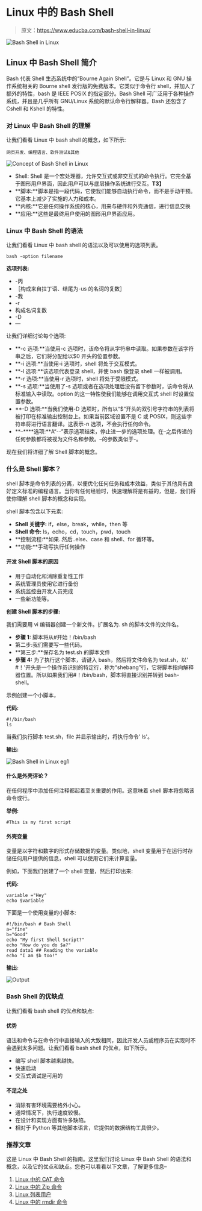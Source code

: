 # Linux 中的 Bash Shell

> 原文：<https://www.educba.com/bash-shell-in-linux/>

![Bash Shell in Linux](img/09544f82210512d9df15d7224141082c.png)



## Linux 中 Bash Shell 简介

Bash 代表 Shell 生态系统中的“Bourne Again Shell”。它是与 Linux 和 GNU 操作系统相关的 Bourne shell 发行版的免费版本。它类似于命令行 shell，并加入了额外的特性，bash 是 IEEE POSIX 的指定部分。Bash Shell 可广泛用于各种操作系统，并且是几乎所有 GNU/Linux 系统的默认命令行解释器。Bash 还包含了 Cshell 和 Kshell 的特性。

### 对 Linux 中 Bash Shell 的理解

让我们看看 Linux 中 bash shell 的概念，如下所示:

<small>网页开发、编程语言、软件测试&其他</small>

![Concept of Bash Shell in Linux](img/146a03d4c2e5b3f1f5d3e5117060bc2b.png)



*   Shell: Shell 是一个宏处理器，允许交互式或非交互式的命令执行。它完全基于图形用户界面，因此用户可以与底层操作系统进行交互。**T3】**
*   **脚本:**脚本是指一段代码，它使我们能够自动执行命令，而不是手动干预。它基本上减少了实施的人力和成本。
*   **内核:**它是任何操作系统的核心，用来与硬件和外壳通信，进行信息交换
*   **应用:**这些是最终用户使用的图形用户界面应用。

### Linux 中 Bash Shell 的语法

让我们看看 Linux 中 bash shell 的语法以及可以使用的选项列表。

```
bash -option filename
```

**选项列表:**

*   -丙
*   ［构成来自拉丁语、结尾为-us 的名词的复数］
*   -我
*   -r
*   构成名词复数
*   -D
*   —

让我们详细讨论每个选项:

*   **-c 选项:**当使用-c 选项时，该命令将从字符串中读取。如果参数在该字符串之后，它们将分配给以$0 开头的位置参数。
*   **-i 选项:**当使用-i 选项时，shell 将处于交互模式。
*   **-l 选项:**该选项代表登录 shell，并使 bash 像登录 shell 一样被调用。
*   **-r 选项:**当使用-r 选项时，shell 将处于受限模式。
*   **-s 选项:**当使用了-s 选项或者在选项处理后没有留下参数时，该命令将从标准输入中读取。option 的这一特性使我们能够在调用交互式 shell 时设置位置参数。
*   **-D 选项:**当我们使用-D 选项时，所有以“$”开头的双引号字符串的列表将被打印在标准输出控制台上。如果当前区域设置不是 C 或 POSIX，则这些字符串将进行语言翻译。这表示-n 选项，不会执行任何命令。
*   **–****选项:**A“--”表示选项结束，停止进一步的选项处理。在–之后传递的任何参数都将被视为文件名和参数。–的参数类似于-。

现在我们将详细了解 Shell 脚本的概念。

### 什么是 Shell 脚本？

shell 脚本是命令列表的分离，以便优化任何任务和成本效益，类似于其他具有良好定义标准的编程语言。当你有任何经验时，快速理解将是有益的，但是，我们将使你理解 shell 脚本的概念和实现。

shell 脚本包含以下元素:

*   **Shell 关键字:** if，else，break，while，then 等
*   **Shell 命令:** ls，echo，cd，touch，pwd，touch
*   **控制流程:**如果..然后..else、case 和 shell、for 循环等。
*   **功能:**手动写执行任何操作

#### 开发 Shell 脚本的原因

*   用于自动化和消除重复性工作
*   系统管理员使用它进行备份
*   系统监控由开发人员完成
*   一些新功能等。

**创建 Shell 脚本的步骤:**

我们需要用 vi 编辑器创建一个新文件。扩展名为. sh 的脚本文件的文件名。

*   **步骤 1:** 脚本将从#开始！/bin/bash
*   第二步:我们需要写一些代码。
*   **第三步:**保存名为 test.sh 的脚本文件
*   **步骤 4:** 为了执行这个脚本，请键入 bash，然后将文件命名为 test.sh，以' #！'开头是一个操作员识别的特定行，称为“shebang”行，它将脚本指向解释器位置。所以如果我们用#！/bin/bash，脚本将直接识别并转到 bash-shell。

示例创建一个小脚本，

**代码:**

```
#!/bin/bash
ls
```

当我们执行脚本 test.sh，file 并显示输出时，将执行命令' ls'。

**输出:**

![Bash Shell in Linux eg1](img/ef8a6b98486c5ecbae2ce6591611087b.png)



#### 什么是外壳评论？

在任何程序中添加任何注释都起着至关重要的作用。这意味着 shell 脚本将忽略该命令或行。

**举例:**

```
#This is my first script
```

#### 外壳变量

变量是以字符和数字的形式存储数据的变量。类似地，shell 变量用于在运行时存储任何用户提供的信息，shell 可以使用它们来计算变量。

例如，下面我们创建了一个 shell 变量，然后打印出来:

**代码:**

```
variable ="Hey"
echo $variable
```

下面是一个使用变量的小脚本:

```
#!/bin/bash # Bash Shell
a="fine"
b="Good"
echo "My first Shell Script?"
echo "How do you do $a?"
read data1 ## Reading the variable
echo "I am $b too!"
```

**输出:**

![Output](img/61b919a87bf5f9db9ffecf7f4dca9fcf.png)



### Bash Shell 的优缺点

让我们看看 bash shell 的优点和缺点:

#### 优势

语法和命令与在命令行中直接输入的大致相同，因此开发人员或程序员在实现时不会遇到太多问题。让我们看看 bash shell 的优点，如下所示。

*   编写 shell 脚本越来越快。
*   快速启动
*   交互式调试是可用的

#### 不足之处

*   消除有害环境需要格外小心。
*   通常情况下，执行速度较慢。
*   在设计和实现方面有许多缺陷。
*   相对于 Python 等其他脚本语言，它提供的数据结构工具很少。

### 推荐文章

这是 Linux 中 Bash Shell 的指南。这里我们讨论 Linux 中 Bash Shell 的语法和概念，以及它的优点和缺点。您也可以看看以下文章，了解更多信息–

1.  [Linux 中的 CAT 命令](https://www.educba.com/cat-command-in-linux/)
2.  [Linux 中的 Zip 命令](https://www.educba.com/zip-command-in-linux/)
3.  [Linux 列表用户](https://www.educba.com/linux-list-users/)
4.  [Linux 中的 rmdir 命令](https://www.educba.com/rmdir-command-in-linux/)





